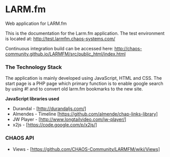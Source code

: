 LARM.fm
======

Web application for LARM.fm

This is the documentation for the Larm.fm application. The test environment is located at:
http://test.larmfm.chaos-systems.com/

Continuous integration build can be accessed here:
http://chaos-community.github.io/LARMFM/src/public_html/index.html

### The Technology Stack
The application is mainly developed using JavaScript, HTML and CSS. The start page is a PHP page which primary function is to enable google search by using #! and to convert old larm.fm bookmarks to the new site.

**JavaScript libraries used**
* Durandal - [http://durandaljs.com/]
* Almendes - Timeline [https://github.com/almende/chap-links-library]
* JW Player - [http://www.longtailvideo.com/jw-player/]
* x2js - [https://code.google.com/p/x2js/]

### CHAOS API
* Views - [https://github.com/CHAOS-Community/LARMFM/wiki/Views]
